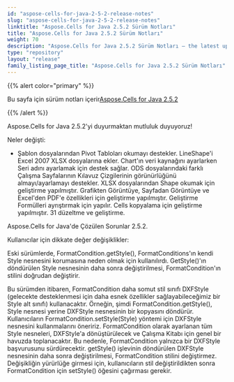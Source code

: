 ```yaml
---
id: "aspose-cells-for-java-2-5-2-release-notes"
slug: "aspose-cells-for-java-2-5-2-release-notes"
linktitle: "Aspose.Cells for Java 2.5.2 Sürüm Notları"
title: "Aspose.Cells for Java 2.5.2 Sürüm Notları"
weight: 70
description: "Aspose.Cells for Java 2.5.2 Sürüm Notları – the latest updates and fixes."
type: "repository"
layout: "release"
family_listing_page_title: "Aspose.Cells for Java 2.5.2 Sürüm Notları"
---
```

{{% alert color="primary" %}} 

 Bu sayfa için sürüm notları içerir[Aspose.Cells for Java 2.5.2](https://releases.aspose.com/cells/java/new-releases/aspose.cells-for-java-2.5.2/)

{{% /alert %}} 

 Aspose.Cells for Java 2.5.2'yi duyurmaktan mutluluk duyuyoruz!

 Neler değişti:

- Şablon dosyalarından Pivot Tabloları okumayı destekler.
 LineShape'i Excel 2007 XLSX dosyalarına ekler.
 Chart'ın veri kaynağını ayarlarken Seri adını ayarlamak için destek sağlar.
 ODS dosyalarındaki farklı Çalışma Sayfalarının Kılavuz Çizgilerinin görünürlüğünü almayı/ayarlamayı destekler.
 XLSX dosyalarından Shape okumak için geliştirme yapılmıştır.
 Grafikten Görüntüye, Sayfadan Görüntüye ve Excel'den PDF'e özellikleri için geliştirme yapılmıştır.
 Geliştirme Formülleri ayrıştırmak için yapılır.
 Cells kopyalama için geliştirme yapılmıştır.
31 düzeltme ve geliştirme.

 Aspose.Cells for Java'de Çözülen Sorunlar 2.5.2.





 Kullanıcılar için dikkate değer değişiklikler:



 Eski sürümlerde, FormatCondition.getStyle(), FormatConditions'ın kendi Style nesnesini korumasına neden olmak için kullanılırdı. GetStyle()'ın döndürülen Style nesnesinin daha sonra değiştirilmesi, FormatCondition'ın stilini doğrudan değiştirir.

Bu sürümden itibaren, FormatCondition daha somut stil sınıfı DXFStyle (gelecekte desteklenmesi için daha esnek özellikler sağlayabileceğimiz bir Style alt sınıfı) kullanacaktır. Örneğin, şimdi FormatCondition.getStyle(), Style nesnesi yerine DXFStyle nesnesinin bir kopyasını döndürür. Kullanıcıların FormatCondition.setStyle(Style) yöntemi için DXFStyle nesnesini kullanmalarını öneririz. FormatCondition olarak ayarlanan tüm Style nesneleri, DXFStyle'a dönüştürülecek ve Çalışma Kitabı için genel bir havuzda toplanacaktır. Bu nedenle, FormatCondition yalnızca bir DXFStyle başvurusunu sürdürecektir. getStyle() işlevinin döndürülen DXFStyle nesnesinin daha sonra değiştirilmesi, FormatCondition stilini değiştirmez. Değişikliğin yürürlüğe girmesi için, kullanıcıların stil değiştirildikten sonra FormatCondition için setStyle() öğesini çağırması gerekir.
